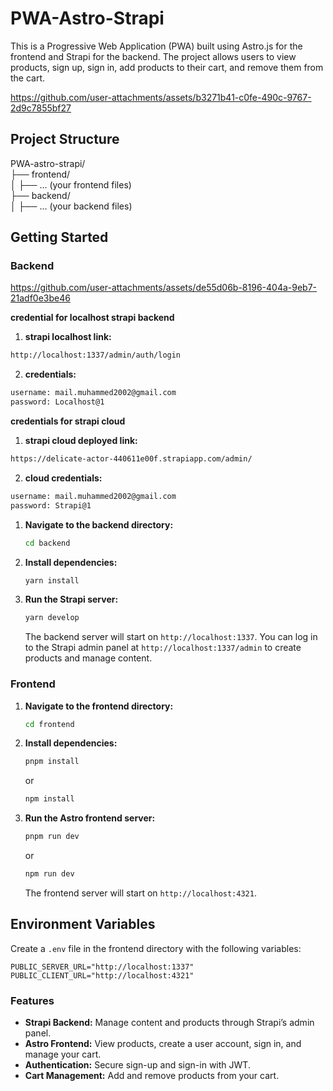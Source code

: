 
# PWA-Astro-Strapi

This is a Progressive Web Application (PWA) built using Astro.js for the frontend and Strapi for the backend. The project allows users to view products, sign up, sign in, add products to their cart, and remove them from the cart.


https://github.com/user-attachments/assets/b3271b41-c0fe-490c-9767-2d9c7855bf27

## Project Structure

PWA-astro-strapi/<br>
├── frontend/<br>
│   ├── ... (your frontend files)<br>
├── backend/<br>
│   ├── ... (your backend files)




## Getting Started

### Backend



https://github.com/user-attachments/assets/de55d06b-8196-404a-9eb7-21adf0e3be46

**credential for localhost strapi backend**
1. **strapi localhost link:**
```bash
http://localhost:1337/admin/auth/login
```
2. **credentials:**
```bash
username: mail.muhammed2002@gmail.com
password: Localhost@1
```

**credentials for strapi cloud**
1. **strapi cloud deployed link:**
```bash
https://delicate-actor-440611e00f.strapiapp.com/admin/
```

2. **cloud credentials:**
```bash
username: mail.muhammed2002@gmail.com
password: Strapi@1
```


1. **Navigate to the backend directory:**

   ```bash
   cd backend
   ```

2. **Install dependencies:**

   ```bash
   yarn install
   ```

3. **Run the Strapi server:**

   ```bash
   yarn develop
   ```

   The backend server will start on `http://localhost:1337`. You can log in to the Strapi admin panel at `http://localhost:1337/admin` to create products and manage content.

### Frontend

1. **Navigate to the frontend directory:**

   ```bash
   cd frontend
   ```

2. **Install dependencies:**

   ```bash
   pnpm install
   ```

   or

   ```bash
   npm install
   ```

3. **Run the Astro frontend server:**

   ```bash
   pnpm run dev
   ```

   or

   ```bash
   npm run dev
   ```

   The frontend server will start on `http://localhost:4321`.

## Environment Variables

Create a `.env` file in the frontend directory with the following variables:

```
PUBLIC_SERVER_URL="http://localhost:1337"
PUBLIC_CLIENT_URL="http://localhost:4321"
```

### Features

- **Strapi Backend:** Manage content and products through Strapi’s admin panel.
- **Astro Frontend:** View products, create a user account, sign in, and manage your cart.
- **Authentication:** Secure sign-up and sign-in with JWT.
- **Cart Management:** Add and remove products from your cart.




